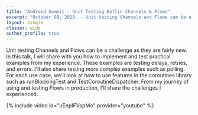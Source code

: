 ```yaml
---
title: "Android Summit - Unit Testing Kotlin Channels & Flows"
excerpt: "October 09, 2020  - Unit testing Channels and Flows can be a challenge as they are fairly new. In this talk, I will share with you how to implement and test practical examples from my experience."
layout: single
classes: wide
author_profile: true
---
```


Unit testing Channels and Flows can be a challenge as they are fairly new. In this talk, I will share with you how to implement and test practical examples from my experience. These examples are testing delays, retries, and errors. I'll also share testing more complex examples such as polling. For each use case, we'll look at how to use features in the coroutines library such as runBlockingTest and TestCoroutineDispatcher. From my journey of using and testing Flows in production, I'll share the challenges I experienced.

{% include video id="uEnpIFVspMo" provider="youtube" %}

<br/>
<br/>

<script async class="speakerdeck-embed" data-id="39478411379b450387c26e10e80eacce" data-ratio="1.77777777777778" src="//speakerdeck.com/assets/embed.js"></script>

